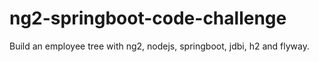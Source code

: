 # ng2-springboot-code-challenge
Build an employee tree with ng2, nodejs, springboot, jdbi, h2 and flyway.

